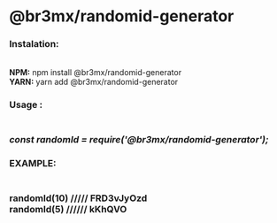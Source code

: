 <h1>@br3mx/randomid-generator</h1>

<h3>Instalation:</h3>
<br>
<strong>NPM:</strong> npm install @br3mx/randomid-generator
<br>
<strong>YARN:</strong> yarn add @br3mx/randomid-generator
<br>
<h3>Usage :<h3>
<br>
<i>const randomId = require('@br3mx/randomid-generator');</i>
<br>
<h3>EXAMPLE:<h3>
<br>
randomId(10) ///// FRD3vJyOzd
<br>
randomId(5) ////// kKhQVO
